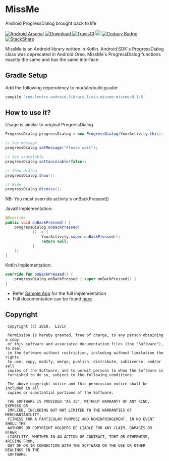 # MissMe
Android ProgressDialog brought back to life

[![Android Arsenal]( https://img.shields.io/badge/Android%20Arsenal-MissMe-green.svg?style=flat )]( https://android-arsenal.com/details/1/6825 ) [ ![Download](https://api.bintray.com/packages/lmntrx-tech/MissMe/missme/images/download.svg) ](https://bintray.com/lmntrx-tech/MissMe/missme/_latestVersion) [![TravisCI](https://api.travis-ci.org/Livin21/MissMe.svg?branch=master)](https://travis-ci.org/Livin21/MissMe) [![](https://jitpack.io/v/Livin21/MissMe.svg)](https://jitpack.io/#Livin21/MissMe) [![Codacy Badge](https://api.codacy.com/project/badge/Grade/72b96bd2ff7a43838eb89b5433b6144c)](https://www.codacy.com/app/livinmathew99/MissMe?utm_source=github.com&amp;utm_medium=referral&amp;utm_content=Livin21/MissMe&amp;utm_campaign=Badge_Grade) [![StackShare](https://img.shields.io/badge/tech-stack-0690fa.svg?style=flat)](https://stackshare.io/Livin21/missme)


MissMe is an Android library written in Kotlin. Android SDK's ProgressDialog class was deprecated in Android Oreo. MissMe's ProgressDialog functions exactly the same and has the same interface.

## Gradle Setup ##
Add the following dependency to module/build.gradle:
```gradle
compile 'com.lmntrx.android.library.livin.missme:missme:0.1.5'
```

## How to use it? ##

Usage is similar to original ProgressDialog

```java
ProgressDialog progressDialog = new ProgressDialog(YourActivity.this);

// Set message
progressDialog.setMessage("Please wait");

// Set cancelable
progressDialog.setCancelable(false);

// Show dialog
progressDialog.show();

// Hide
progressDialog.dismiss();
```

NB: You must override activity's onBackPressed()

Java8 Implementation:
```java
@Override
public void onBackPressed() {
    progressDialog.onBackPressed(
            () -> {
                YourActivity.super.onBackPressed();
                return null;
            }
    );
}
```

Kotlin Implementation:
```kotlin
override fun onBackPressed() {
    progressDialog.onBackPressed { super.onBackPressed() }
}
```

* Refer [Sample App](https://github.com/Livin21/MissMe/tree/master/MissMe) for the full implementation
* Full documentation can be found [here](https://github.com/Livin21/MissMe/blob/master/Documentation/index.md)

## Copyright ###
```
 Copyright (c) 2018.  Livin
 
 Permission is hereby granted, free of charge, to any person obtaining a copy
 of this software and associated documentation files (the "Software"), to deal
 in the Software without restriction, including without limitation the rights
 to use, copy, modify, merge, publish, distribute, sublicense, and/or sell
 copies of the Software, and to permit persons to whom the Software is
 furnished to do so, subject to the following conditions:
 
 The above copyright notice and this permission notice shall be included in all
 copies or substantial portions of the Software.
 
 THE SOFTWARE IS PROVIDED "AS IS", WITHOUT WARRANTY OF ANY KIND, EXPRESS OR
 IMPLIED, INCLUDING BUT NOT LIMITED TO THE WARRANTIES OF MERCHANTABILITY,
 FITNESS FOR A PARTICULAR PURPOSE AND NONINFRINGEMENT. IN NO EVENT SHALL THE
 AUTHORS OR COPYRIGHT HOLDERS BE LIABLE FOR ANY CLAIM, DAMAGES OR OTHER
 LIABILITY, WHETHER IN AN ACTION OF CONTRACT, TORT OR OTHERWISE, ARISING FROM,
 OUT OF OR IN CONNECTION WITH THE SOFTWARE OR THE USE OR OTHER DEALINGS IN THE
 SOFTWARE.
```